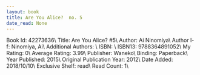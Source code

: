 ```yaml
---
layout: book
title: Are You Alice?  no. 5
date_read: None
---
```


Book Id: 42273636\ 
Title: Are You Alice? #5\ 
Author: Ai Ninomiya\ 
Author l-f: Ninomiya, Ai\ 
Additional Authors: \ 
ISBN: \ 
ISBN13: 9788364891052\ 
My Rating: 0\ 
Average Rating: 3.99\ 
Publisher: Waneko\ 
Binding: Paperback\ 
Year Published: 2015\ 
Original Publication Year: 2012\ 
Date Added: 2018/10/10\ 
Exclusive Shelf: read\ 
Read Count: 1\ 

